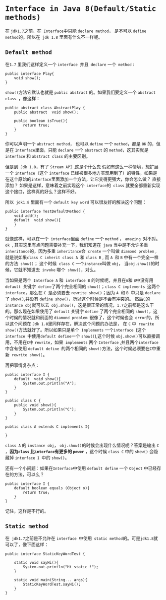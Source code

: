 # `Interface in Java 8(Default/Static methods)`

在 `jdk1.7`之前，在` Interface`中只能 `declare method`， 是不可以 `define method`的。所以在` jdk 1.8` 里面有什么不一样呢。



## `Default method`

在`1.7` 里我们这样定义一个 `interface `并且` declare` 一个` method` :

```
public interface Play{
    void show();
}
```



`show()`方法它默认也就是 `public abstract` 的。如果我们要定义一个 `abstract class `，像这样：

```
public abstract class AbstractPlay {
    public abstract  void show();

    public boolean isTrue(){
        return true;
    }
}
```

你可以声明一个 `abstract method`， 也可以 `define` 一个 `method`，都是 `OK` 的，但是在 `Interface`里面，只能 `declare` 一个 `abstract` 的 `method`，这其实就是 `interface` 和 `abstract class` 的主要区别。

但是到` Jdk 1.8`，有了 `Stream API` ,这是个什么鬼 
假如有这么一种情境，想扩展一个 `interface`（这个 `interface` 已经被很多地方实现用到了）的特性，如果是在这个原始的` interface `里面添加一个方法，让它变得更强大，你会怎么做？ 直接添加？ 如果是这样，意味着之前实现这个` interface`的` class` 就要全部重新实现这个接口，这样真的好么？这样不好。

所以` jdk1.8` 里面有一个 `default key word` 可以很友好的解决这个问题：

```
public interface TestDefaultMethod {
	void add();
	default  void show(){
	}
}
```

就像这样，可以在一个` interface`里面 `define` 一个 `method` ， `amazing `对不对。`ok `, 其实这里有点问题需要补充一下，我们知道在` java` 当中是不允许多重 `inheritance`的，因为多重 `inheritance`会` create` 一个叫做 `diamond problem` , 就是说如果`class C inherit class A `和 `class B` , 而 `A `和 `B` 中有一个完全一样的方法` show()`； 这个时候` class C` 一个` instance `叫做 `obj`， 当`obj.show()`的时候，它就不知道去` invoke` 哪个` show()`，对么。

当如果是两个` Interface A` 和` interface B` 的时候呢，并且在` A `和 `B`中没有用 `default `关键字` define`了两个完全相同的 `show()`；`class C implements `这两个 `interface`，那么在 `C `是必须要去 `rewrite show()`；因为 `A `和 `B `中只是 `declare `了 `show()`,并没有 `define show()`，所以这个时候是不会有冲突的。 然后` C `的` instance obj`就可以去` obj.show()`，这是很正常的情况，`1.7`之前都是这么干的。那么现在如果使用了 `default` 关键字 `define` 了两个完全相同的 `show()`，这个时候的情况就和前面的 `diamond problem `很像了，这个时候也会` error`的，所以这个问题在 `Jdk 1.8`里同样存在，解决这个问题的办法是， 在 `C` 中` rewrite show()`方法就好了。所以如果只是单个` Implements` 一个`interface `(这个`interface `中使用` default define `一个 `show()`),这个时候 `obj.show()`可以直接调用，不用在` C `中 `rewrite`，如果` implements` 两个 `Interface` ,并且两个`interface` 中含有使用 `default define `的两个相同的 `show()`方法，这个时候必须要在` C `中重新` rewrite show()`。

再把事情复杂点：

```
public interface I {
    default  void show(){
        System.out.println("A");
    }
}

public class C {
    public void show(){
        System.out.println("C");
    }
}

public class A extends C implements I{

}

```

`class A` 的 `instance obj`， `obj.show()`的时候会出现什么情况呢？答案是输出 `C` ，**因为`class` 比` interface `有更多的 `power`** ，这个时候 `class C` 中的 `show()` 会隐藏掉 `interface I `中的 `show()`。

还有一个小问题：如果在` Interface `中使用 `default define` 一个 `Object` 中已经存在的方法，可以么？

```
public interface I {
    default boolean equals (Object o){
        return true;
    }
}
```

记住，这样是不行的。



## `Static method`

在` jdk1.7`之前是不允许在 `interface `中使用` static method`的。可是` jdk1.8 `就可以了，像下面这样：

```
public interface StaticKeyWordTest {

    static void sayHi(){
        System.out.println("Hi static !");
    }

    static void main(String... args){
        StaticKeyWordTest.sayHi();
    }
}

```

